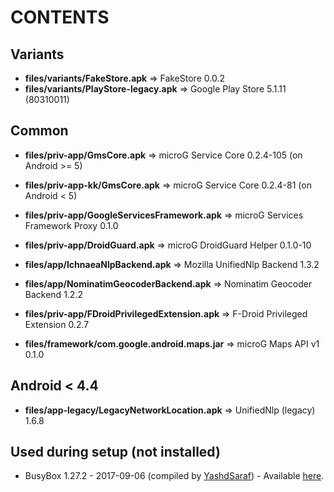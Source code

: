 CONTENTS
========

Variants
--------
- **files/variants/FakeStore.apk** => FakeStore 0.0.2
- **files/variants/PlayStore-legacy.apk** => Google Play Store 5.1.11 (80310011)

Common
------
- **files/priv-app/GmsCore.apk** => microG Service Core 0.2.4-105 (on Android >= 5)
- **files/priv-app-kk/GmsCore.apk** => microG Service Core 0.2.4-81 (on Android < 5)
- **files/priv-app/GoogleServicesFramework.apk** => microG Services Framework Proxy 0.1.0
- **files/priv-app/DroidGuard.apk** => microG DroidGuard Helper 0.1.0-10

- **files/app/IchnaeaNlpBackend.apk** => Mozilla UnifiedNlp Backend 1.3.2
- **files/app/NominatimGeocoderBackend.apk** => Nominatim Geocoder Backend 1.2.2

- **files/priv-app/FDroidPrivilegedExtension.apk** => F-Droid Privileged Extension 0.2.7

- **files/framework/com.google.android.maps.jar** => microG Maps API v1 0.1.0


Android < 4.4
-------------
- **files/app-legacy/LegacyNetworkLocation.apk** => UnifiedNlp (legacy) 1.6.8


Used during setup (not installed)
---------------------------------
- BusyBox 1.27.2 - 2017-09-06 (compiled by [YashdSaraf][1]) - Available [here](https://forum.xda-developers.com/showthread.php?t=3348543).

[1]: https://forum.xda-developers.com/member.php?u=5423715  "YashdSaraf"
